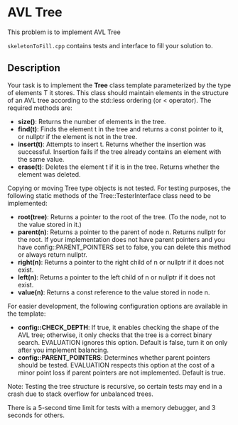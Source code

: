 # AVL Tree

This problem is to implement AVL Tree

`skeletonToFill.cpp` contains tests and interface to fill your solution to.

## Description
Your task is to implement the **Tree** class template parameterized by the type of elements T it stores. This class should maintain elements in the structure of an AVL tree according to the std::less<T> ordering (or < operator). The required methods are:

* **size()**: Returns the number of elements in the tree.
* **find(t)**: Finds the element t in the tree and returns a const pointer to it, or nullptr if the element is not in the tree.
* **insert(t)**: Attempts to insert t. Returns whether the insertion was successful. Insertion fails if the tree already contains an element with the same value.
* **erase(t)**: Deletes the element t if it is in the tree. Returns whether the element was deleted.

Copying or moving Tree type objects is not tested. For testing purposes, the following static methods of the Tree::TesterInterface class need to be implemented:

* **root(tree)**: Returns a pointer to the root of the tree. (To the node, not to the value stored in it.)
* **parent(n)**: Returns a pointer to the parent of node n. Returns nullptr for the root. If your implementation does not have parent pointers and you have config::PARENT_POINTERS set to false, you can delete this method or always return nullptr.
* **right(n)**: Returns a pointer to the right child of n or nullptr if it does not exist.
* **left(n)**: Returns a pointer to the left child of n or nullptr if it does not exist.
* **value(n)**: Returns a const reference to the value stored in node n.

For easier development, the following configuration options are available in the template:

* **config::CHECK_DEPTH**: If true, it enables checking the shape of the AVL tree; otherwise, it only checks that the tree is a correct binary search. EVALUATION ignores this option. Default is false, turn it on only after you implement balancing.
* **config::PARENT_POINTERS**: Determines whether parent pointers should be tested. EVALUATION respects this option at the cost of a minor point loss if parent pointers are not implemented. Default is true.

Note: Testing the tree structure is recursive, so certain tests may end in a crash due to stack overflow for unbalanced trees.

There is a 5-second time limit for tests with a memory debugger, and 3 seconds for others.